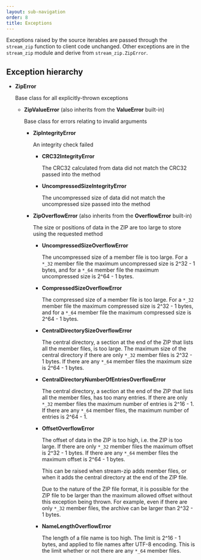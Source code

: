 ```yaml
---
layout: sub-navigation
order: 8
title: Exceptions
---
```



Exceptions raised by the source iterables are passed through the `stream_zip` function to client code unchanged. Other exceptions are in the `stream_zip` module and derive from `stream_zip.ZipError`.


## Exception hierarchy

- **ZipError**

    Base class for all explicitly-thrown exceptions

    - **ZipValueError** (also inherits from the **ValueError** built-in)

        Base class for errors relating to invalid arguments

        - **ZipIntegrityError**

            An integrity check failed

            - **CRC32IntegrityError**

                The CRC32 calculated from data did not match the CRC32 passed into the method

            - **UncompressedSizeIntegrityError**

                The uncompressed size of data did not match the uncompressed size passed into the method

        - **ZipOverflowError** (also inherits from the **OverflowError** built-in)

            The size or positions of data in the ZIP are too large to store using the requested method

            - **UncompressedSizeOverflowError**

                The uncompressed size of a member file is too large. For a `*_32` member file the maximum uncompressed size is 2^32 - 1 bytes, and for a `*_64` member file the maximum uncompressed size is 2^64 - 1 bytes.

            - **CompressedSizeOverflowError**

                The compressed size of a member file is too large. For a `*_32` member file the maximum compressed size is 2^32 - 1 bytes, and for a `*_64` member file the maximum compressed size is 2^64 - 1 bytes.

            - **CentralDirectorySizeOverflowError**

                The central directory, a section at the end of the ZIP that lists all the member files, is too large. The maximum size of the central directory if there are only `*_32` member files is 2^32 - 1 bytes. If there are any `*_64` member files the maximum size is 2^64 - 1 bytes.

            - **CentralDirectoryNumberOfEntriesOverflowError**

                The central directory, a section at the end of the ZIP that lists all the member files, has too many entries. If there are only `*_32` member files the maximum number of entries is 2^16 - 1. If there are any `*_64` member files, the maximum number of entries is 2^64 - 1.

            - **OffsetOverflowError**

                The offset of data in the ZIP is too high, i.e. the ZIP is too large. If there are only `*_32` member files the maximum offset is 2^32 - 1 bytes. If there are any `*_64` member files the maximum offset is 2^64 - 1 bytes.

                This can be raised when stream-zip adds member files, or when it adds the central directory at the end of the ZIP file.

                Due to the nature of the ZIP file format, it is possible for the ZIP file to be larger than the maximum allowed offset without this exception being thrown. For example, even if there are only `*_32` member files, the archive can be larger than 2^32 - 1 bytes.

            - **NameLengthOverflowError**

                The length of a file name is too high. The limit is 2^16 - 1 bytes, and applied to file names after UTF-8 encoding. This is the limit whether or not there are any `*_64` member files.

